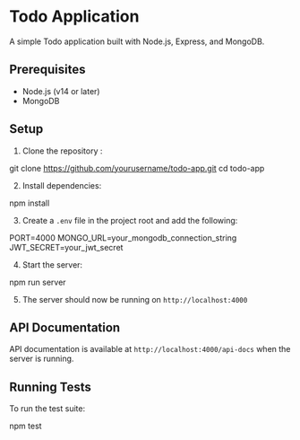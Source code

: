 # Todo Application

A simple Todo application built with Node.js, Express, and MongoDB.

## Prerequisites

- Node.js (v14 or later)
- MongoDB

## Setup

1. Clone the repository :

git clone https://github.com/yourusername/todo-app.git
cd todo-app

2. Install dependencies:

npm install

3. Create a `.env` file in the project root and add the following:

PORT=4000
MONGO_URL=your_mongodb_connection_string
JWT_SECRET=your_jwt_secret

4. Start the server:

npm run server

5. The server should now be running on `http://localhost:4000`

## API Documentation

API documentation is available at `http://localhost:4000/api-docs` when the server is running.

## Running Tests

To run the test suite:

npm test